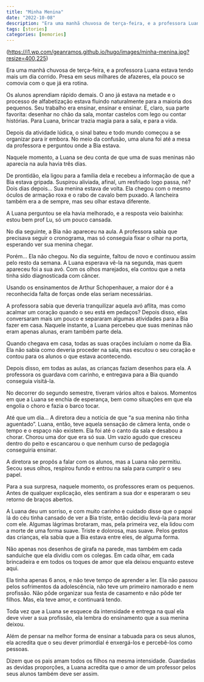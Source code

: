 ```yaml
---
title: "Minha Menina"
date: "2022-10-08"
description: "Era uma manhã chuvosa de terça-feira, e a professora Luana estava tendo mais um dia corrido"
tags: [stories]
categories: [memories]
---
```


(https://i1.wp.com/geanramos.github.io/hugo/images/minha-menina.jpg?resize=400,225)

Era uma manhã chuvosa de terça-feira, e a professora Luana estava tendo mais um dia corrido. Presa em seus milhares de afazeres, ela pouco se comovia com o que já era rotina.

Os alunos aprendiam rápido demais. O ano já estava na metade e o processo de alfabetização estava fluindo naturalmente para a maioria dos pequenos.
Seu trabalho era ensinar, ensinar e ensinar. E, claro, sua parte favorita: desenhar no chão da sala, montar castelos com lego ou contar histórias. Para Luana, brincar trazia magia para a sala, e para a vida.

Depois da atividade lúdica, o sinal bateu e todo mundo começou a se organizar para ir embora. No meio da confusão, uma aluna foi até a mesa da professora e perguntou onde a Bia estava.

Naquele momento, a Luana se deu conta de que uma de suas meninas não aparecia na aula havia três dias. 

De prontidão, ela ligou para a família dela e recebeu a informação de que a Bia estava gripada. Suspirou aliviada, afinal, um resfriado logo passa, né?
Dois dias depois… Sua menina estava de volta. Ela chegou com o mesmo óculos de armação roxa e o rabo de cavalo bem puxado. A lancheira também era a de sempre, mas seu olhar estava diferente.

A Luana perguntou se ela havia melhorado, e a resposta veio baixinha: estou bem prof Lu, só um pouco cansada.

No dia seguinte, a Bia não apareceu na aula. A professora sabia que precisava seguir o cronograma, mas só conseguia fixar o olhar na porta, esperando ver sua menina chegar.

Porém… Ela não chegou. No dia seguinte, faltou de novo e continuou assim pelo resto da semana.
A Luana esperava vê-la na segunda, mas quem apareceu foi a sua avó. Com os olhos marejados, ela contou que a neta tinha sido diagnosticada com câncer.

Usando os ensinamentos de Arthur Schopenhauer, a maior dor é a reconhecida falta de forças onde elas seriam necessárias.

A professora sabia que deveria tranquilizar aquela avó aflita, mas como acalmar um coração quando o seu está em pedaços?
Depois disso, elas conversaram mais um pouco e separaram algumas atividades para a Bia fazer em casa. Naquele instante, a Luana percebeu que suas meninas não eram apenas alunas, eram também parte dela.

Quando chegava em casa, todas as suas orações incluíam o nome da Bia. Ela não sabia como deveria proceder na sala, mas escutou o seu coração e contou para os alunos o que estava acontecendo.

Depois disso, em todas as aulas, as crianças faziam desenhos para ela. A professora os guardava com carinho, e entregava para a Bia quando conseguia visitá-la.

No decorrer do segundo semestre, tiveram vários altos e baixos. Momentos em que a Luana se enchia de esperança, bem como situações em que ela engolia o choro e fazia o barco tocar.

Até que um dia… A diretora deu a notícia de que “a sua menina não tinha aguentado”. Luana, então, teve aquela sensação de câmera lenta, onde o tempo e o espaço não existem.
Ela foi até o canto da sala e desabou a chorar. Chorou uma dor que era só sua. Um vazio agudo que cresceu dentro do peito e escancarou o que nenhum curso de pedagogia conseguiria ensinar.

A diretora se propôs a falar com os alunos, mas a Luana não permitiu. Secou seus olhos, respirou fundo e entrou na sala para cumprir o seu papel.

Para a sua surpresa, naquele momento, os professores eram os pequenos. Antes de qualquer explicação, eles sentiram a sua dor e esperaram o seu retorno de braços abertos.

A Luana deu um sorriso, e com muito carinho e cuidado disse que o papai lá do céu tinha cansado de ver a Bia triste, então decidiu levá-la para morar com ele.
Algumas lágrimas brotaram, mas, pela primeira vez, ela lidou com a morte de uma forma suave. Triste e dolorosa, mas suave. Pelos gestos das crianças, ela sabia que a Bia estava entre eles, de alguma forma.

Não apenas nos desenhos de girafa na parede, mas também em cada sanduíche que ela dividiu com os colegas. Em cada olhar, em cada brincadeira e em todos os toques de amor que ela deixou enquanto esteve aqui.

Ela tinha apenas 6 anos, e não teve tempo de aprender a ler. Ela não passou pelos sofrimentos da adolescência, não teve um primeiro namorado e nem profissão. Não pôde organizar sua festa de casamento e não pôde ter filhos. Mas, ela teve amor, e continuará tendo.

Toda vez que a Luana se esquece da intensidade e entrega na qual ela deve viver a sua profissão, ela lembra do ensinamento que a sua menina deixou.

Além de pensar na melhor forma de ensinar a tabuada para os seus alunos, ela acredita que o seu dever primordial é enxergá-los e percebê-los como pessoas.

Dizem que os pais amam todos os filhos na mesma intensidade. Guardadas as devidas proporções, a Luana acredita que o amor de um professor pelos seus alunos também deve ser assim.

